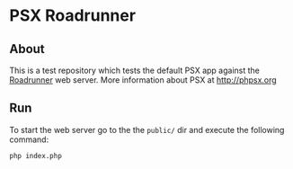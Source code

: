PSX Roadrunner
===

## About

This is a test repository which tests the default PSX app against the 
[Roadrunner](https://github.com/spiral/roadrunner) web server. More information 
about PSX at http://phpsx.org

## Run

To start the web server go to the the `public/` dir and execute the following 
command:

```
php index.php
```
